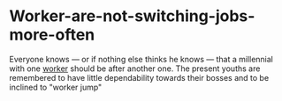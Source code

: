 # Worker-are-not-switching-jobs-more-often
Everyone knows — or if nothing else thinks he knows — that a millennial with one <a href="https://hrzjob.com/">worker</a> should be after another one. The present youths are remembered to have little dependability towards their bosses and to be inclined to "worker jump"
